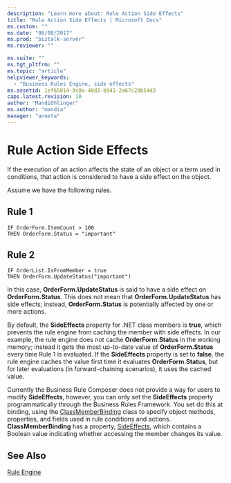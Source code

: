 ```yaml
---
description: "Learn more about: Rule Action Side Effects"
title: "Rule Action Side Effects | Microsoft Docs"
ms.custom: ""
ms.date: "06/08/2017"
ms.prod: "biztalk-server"
ms.reviewer: ""

ms.suite: ""
ms.tgt_pltfrm: ""
ms.topic: "article"
helpviewer_keywords: 
  - "Business Rules Engine, side effects"
ms.assetid: 1ef65014-9c0a-40d3-b941-2a67c20b54d3
caps.latest.revision: 10
author: "MandiOhlinger"
ms.author: "mandia"
manager: "anneta"
---
```

# Rule Action Side Effects
If the execution of an action affects the state of an object or a term used in conditions, that action is considered to have a side effect on the object.  
  
 Assume we have the following rules.  
  
## Rule 1  
  
```  
IF OrderForm.ItemCount > 100   
THEN OrderForm.Status = "important"  
```  
  
## Rule 2  
  
```  
IF OrderList.IsFromMember = true   
THEN OrderForm.UpdateStatus("important")  
```  
  
 In this case, **OrderForm.UpdateStatus** is said to have a side effect on **OrderForm.Status**. This does not mean that **OrderForm.UpdateStatus** has side effects; instead, **OrderForm.Status** is potentially affected by one or more actions.  
  
 By default, the **SideEffects** property for .NET class members is **true**, which prevents the rule engine from caching the member with side effects. In our example, the rule engine does not cache **OrderForm.Status** in the working memory; instead it gets the most up-to-date value of **OrderForm.Status** every time Rule 1 is evaluated. If the **SideEffects** property is set to **false**, the rule engine caches the value first time it evaluates **OrderForm.Status**, but for later evaluations (in forward-chaining scenarios), it uses the cached value.  
  
 Currently the Business Rule Composer does not provide a way for users to modify **SideEffects**, however, you can only set the **SideEffects** property programmatically through the Business Rules Framework. You set do this at binding, using the [ClassMemberBinding](/dotnet/api/microsoft.ruleengine.classmemberbinding) class to specify object methods, properties, and fields used in rule conditions and actions. **ClassMemberBinding** has a property, [SideEffects](/dotnet/api/microsoft.ruleengine.classmemberbinding.sideeffects), which contains a Boolean value indicating whether accessing the member changes its value.  
  
## See Also  
 [Rule Engine](../core/rule-engine.md)
